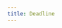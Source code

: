 ```yaml
---
title: Deadline
---
```

<style>
#deadline {
    display: inline-block;
    line-height: 1;
    font-size: 0;
}
.deadline_item {
    display: inline-block;
    box-sizing: border-box;
    border-color: black;
    border-style: solid;
}
.deadline_item.full {
    background: black;
}
.deadline_item.current {
    border-color: red;
    background: red;
}

.dark .deadline_item {
    display: inline-block;
    box-sizing: border-box;
    border-color: white;
    border-style: solid;
}
.dark .deadline_item.full {
    background: white;
}
.dark .deadline_item.current {
    border-color: red;
    background: red;
}
</style>
<div id="deadline"></div>
<script type="text/javascript">
(function () {
    // TODO: Read parameters from URL
    function read_hash() {
        var args = {};
        var hash = window.location.hash;
        hash = hash.replace('#', '');
        hash = hash.split('&')
        for (var i = 0; i < hash.length; i++) {
            var h = hash[i];
            if (h) {
                h = h.split('=');
                args[h[0]] = h[1];
            }
        }
        args.from = new Date(args.from || '1970-01-01');
        args.to = new Date(args.to || '2070-01-01');
        window.location.hash = 'from=' + args.from.toISOString().split('T')[0]
            + '&to=' + args.to.toISOString().split('T')[0];
        return args;
    };

    // TODO: Render function
    var PADDING = 40;
    var ITEM_SIZE = 16 + 2;
    var ITEM_BORDER = 2;
    var ITEM_MARGIN = 8 - 1;
    function render() {
        var args = read_hash();
        var node = document.getElementById('deadline');
        var width = window.innerWidth;
        var height = window.innerHeight;
        var cols = Math.floor((width - PADDING * 2) / (ITEM_SIZE + ITEM_MARGIN * 2));
        var rows = Math.floor((height - PADDING * 2) / (ITEM_SIZE + ITEM_MARGIN * 2));
        var progress = (new Date() - args.from) / (args.to - args.from) * cols * rows;

        node.style.padding = PADDING + 'px';
        node.innerHTML = '';

        for (var i = 0; i < cols * rows; i++) {
            var item = document.createElement('div');
            item.className = 'deadline_item';
            item.style.width = ITEM_SIZE + 'px';
            item.style.height = ITEM_SIZE + 'px';
            item.style.margin = ITEM_MARGIN + 'px';
            item.style.borderWidth = ITEM_BORDER + 'px';
            if (i < progress) {
                item.className = 'deadline_item full';
            }
            if (i == Math.ceil(progress)) {
                item.className = 'deadline_item current';
            }
            node.appendChild(item);
        }
    };

    // TODO: Window resize handler
    var resize_timeout = null;
    window.onresize = function () {
        clearTimeout(resize_timeout);
        resize_timeout = setTimeout(function () {
            render();
        }, 100);
    };
    render();
})();
</script>
